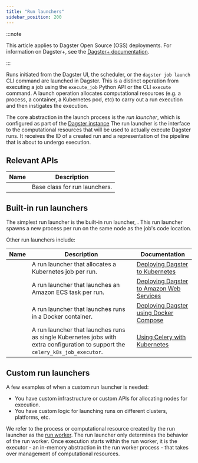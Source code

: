 ```yaml
---
title: "Run launchers"
sidebar_position: 200
---
```


:::note

This article applies to Dagster Open Source (OSS) deployments. For information on Dagster+, see the [Dagster+ documentation](/dagster-plus/).

:::

Runs initiated from the Dagster UI, the scheduler, or the `dagster job launch` CLI command are launched in Dagster. This is a distinct operation from executing a job using the `execute_job` Python API or the CLI `execute` command. A launch operation allocates computational resources (e.g. a process, a container, a Kubernetes pod, etc) to carry out a run execution and then instigates the execution.

The core abstraction in the launch process is the _run launcher_, which is configured as part of the [Dagster instance](/guides/deploy/dagster-instance-configuration) The run launcher is the interface to the computational resources that will be used to actually execute Dagster runs. It receives the ID of a created run and a representation of the pipeline that is about to undergo execution.

## Relevant APIs

| Name                                                              | Description                   |
| ----------------------------------------------------------------- | ----------------------------- |
| <PyObject section="internals" module="dagster._core.launcher" object="RunLauncher" /> | Base class for run launchers. |

## Built-in run launchers

The simplest run launcher is the built-in run launcher, <PyObject section="internals" module="dagster._core.launcher" object="DefaultRunLauncher" />. This run launcher spawns a new process per run on the same node as the job's code location.

Other run launchers include:

| Name | Description | Documentation |
|------|-------------|---------------|
| <PyObject section="libraries" module="dagster_k8s" object="K8sRunLauncher" /> | A run launcher that allocates a Kubernetes job per run. | [Deploying Dagster to Kubernetes](/guides/deploy/deployment-options/kubernetes/deploying-to-kubernetes) |
| <PyObject section="libraries" module="dagster_aws" object="ecs.EcsRunLauncher" /> | A run launcher that launches an Amazon ECS task per run. | [Deploying Dagster to Amazon Web Services](/guides/deploy/deployment-options/aws) |
| <PyObject section="libraries" module="dagster_docker" object="DockerRunLauncher" /> | A run launcher that launches runs in a Docker container. | [Deploying Dagster using Docker Compose](/guides/deploy/deployment-options/) |
| <PyObject section="libraries" module="dagster_celery_k8s" object="CeleryK8sRunLauncher" /> | A run launcher that launches runs as single Kubernetes jobs with extra configuration to support the `celery_k8s_job_executor`. | [Using Celery with Kubernetes](/guides/deploy/deployment-options/kubernetes/kubernetes-and-celery) |

## Custom run launchers

A few examples of when a custom run launcher is needed:

- You have custom infrastructure or custom APIs for allocating nodes for execution.
- You have custom logic for launching runs on different clusters, platforms, etc.

We refer to the process or computational resource created by the run launcher as the [run worker](/guides/deploy/oss-deployment-architecture#job-execution-flow). The run launcher only determines the behavior of the run worker. Once execution starts within the run worker, it is the executor - an in-memory abstraction in the run worker process - that takes over management of computational resources.
